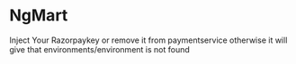 # NgMart
Inject Your Razorpaykey or remove it from paymentservice otherwise it will give that environments/environment is not found
